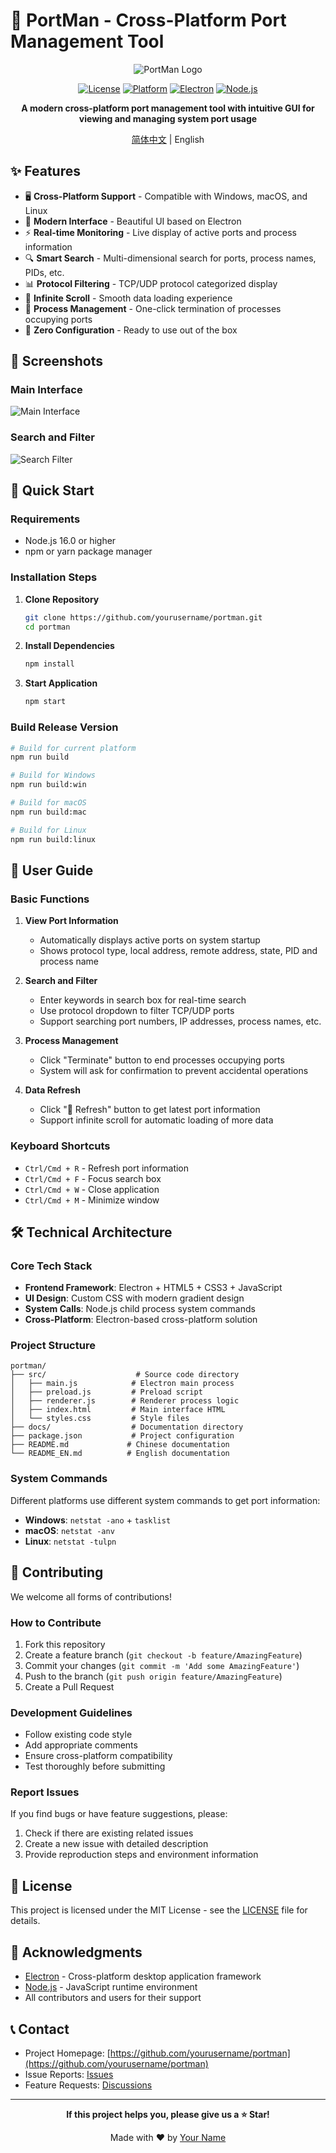 # 🚀 PortMan - Cross-Platform Port Management Tool

<div align="center">

![PortMan Logo](https://img.shields.io/badge/PortMan-Port%20Manager-blue?style=for-the-badge)

[![License](https://img.shields.io/badge/license-MIT-green.svg)](LICENSE)
[![Platform](https://img.shields.io/badge/platform-Windows%20%7C%20macOS%20%7C%20Linux-lightgrey.svg)](https://github.com/yourusername/portman)
[![Electron](https://img.shields.io/badge/Electron-Latest-47848f.svg)](https://electronjs.org/)
[![Node.js](https://img.shields.io/badge/Node.js-16%2B-green.svg)](https://nodejs.org/)

**A modern cross-platform port management tool with intuitive GUI for viewing and managing system port usage**

[简体中文](README.md) | English

</div>

## ✨ Features

- 🖥️ **Cross-Platform Support** - Compatible with Windows, macOS, and Linux
- 🎨 **Modern Interface** - Beautiful UI based on Electron
- ⚡ **Real-time Monitoring** - Live display of active ports and process information
- 🔍 **Smart Search** - Multi-dimensional search for ports, process names, PIDs, etc.
- 📊 **Protocol Filtering** - TCP/UDP protocol categorized display
- 🔄 **Infinite Scroll** - Smooth data loading experience
- 🎯 **Process Management** - One-click termination of processes occupying ports
- 🎪 **Zero Configuration** - Ready to use out of the box

## 📸 Screenshots

### Main Interface
![Main Interface](docs/images/main-interface.png)

### Search and Filter
![Search Filter](docs/images/search-filter.png)

## 🚀 Quick Start

### Requirements

- Node.js 16.0 or higher
- npm or yarn package manager

### Installation Steps

1. **Clone Repository**
   ```bash
   git clone https://github.com/yourusername/portman.git
   cd portman
   ```

2. **Install Dependencies**
   ```bash
   npm install
   ```

3. **Start Application**
   ```bash
   npm start
   ```

### Build Release Version

```bash
# Build for current platform
npm run build

# Build for Windows
npm run build:win

# Build for macOS
npm run build:mac

# Build for Linux
npm run build:linux
```

## 📖 User Guide

### Basic Functions

1. **View Port Information**
   - Automatically displays active ports on system startup
   - Shows protocol type, local address, remote address, state, PID and process name

2. **Search and Filter**
   - Enter keywords in search box for real-time search
   - Use protocol dropdown to filter TCP/UDP ports
   - Support searching port numbers, IP addresses, process names, etc.

3. **Process Management**
   - Click "Terminate" button to end processes occupying ports
   - System will ask for confirmation to prevent accidental operations

4. **Data Refresh**
   - Click "🔄 Refresh" button to get latest port information
   - Support infinite scroll for automatic loading of more data

### Keyboard Shortcuts

- `Ctrl/Cmd + R` - Refresh port information
- `Ctrl/Cmd + F` - Focus search box
- `Ctrl/Cmd + W` - Close application
- `Ctrl/Cmd + M` - Minimize window

## 🛠️ Technical Architecture

### Core Tech Stack

- **Frontend Framework**: Electron + HTML5 + CSS3 + JavaScript
- **UI Design**: Custom CSS with modern gradient design
- **System Calls**: Node.js child process system commands
- **Cross-Platform**: Electron-based cross-platform solution

### Project Structure

```
portman/
├── src/                    # Source code directory
│   ├── main.js            # Electron main process
│   ├── preload.js         # Preload script
│   ├── renderer.js        # Renderer process logic
│   ├── index.html         # Main interface HTML
│   └── styles.css         # Style files
├── docs/                  # Documentation directory
├── package.json           # Project configuration
├── README.md             # Chinese documentation
└── README_EN.md          # English documentation
```

### System Commands

Different platforms use different system commands to get port information:

- **Windows**: `netstat -ano` + `tasklist`
- **macOS**: `netstat -anv`
- **Linux**: `netstat -tulpn`

## 🤝 Contributing

We welcome all forms of contributions!

### How to Contribute

1. Fork this repository
2. Create a feature branch (`git checkout -b feature/AmazingFeature`)
3. Commit your changes (`git commit -m 'Add some AmazingFeature'`)
4. Push to the branch (`git push origin feature/AmazingFeature`)
5. Create a Pull Request

### Development Guidelines

- Follow existing code style
- Add appropriate comments
- Ensure cross-platform compatibility
- Test thoroughly before submitting

### Report Issues

If you find bugs or have feature suggestions, please:

1. Check if there are existing related issues
2. Create a new issue with detailed description
3. Provide reproduction steps and environment information

## 📄 License

This project is licensed under the MIT License - see the [LICENSE](LICENSE) file for details.

## 🙏 Acknowledgments

- [Electron](https://electronjs.org/) - Cross-platform desktop application framework
- [Node.js](https://nodejs.org/) - JavaScript runtime environment
- All contributors and users for their support

## 📞 Contact

- Project Homepage: [https://github.com/yourusername/portman](https://github.com/yourusername/portman)
- Issue Reports: [Issues](https://github.com/yourusername/portman/issues)
- Feature Requests: [Discussions](https://github.com/yourusername/portman/discussions)

---

<div align="center">

**If this project helps you, please give us a ⭐ Star!**

Made with ❤️ by [Your Name](https://github.com/yourusername)

</div>
